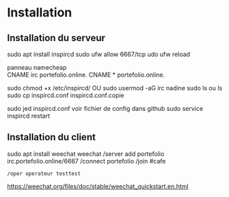 # Installation 

## Installation du serveur 

sudo apt install inspircd 
sudo ufw allow 6667/tcp 
udo ufw reload 
 
panneau namecheap  
   CNAME irc portefolio.online. 
   CNAME * portefolio.online. 
 
sudo chmod +x /etc/inspircd/  OU  sudo usermod -aG irc nadine 
sudo ls ou ls 
sudo cp inspircd.conf inspircd.conf.copie 

sudo jed inspircd.conf 
	voir fichier de config dans github 
sudo service inspircd restart 

## Installation du client 

sudo apt install weechat 
	weechat 
	/server add portefolio irc.portefolio.online/6667 
	/connect portefolio 
	/join #cafe 

	/oper operateur testtest 

https://weechat.org/files/doc/stable/weechat_quickstart.en.html 
